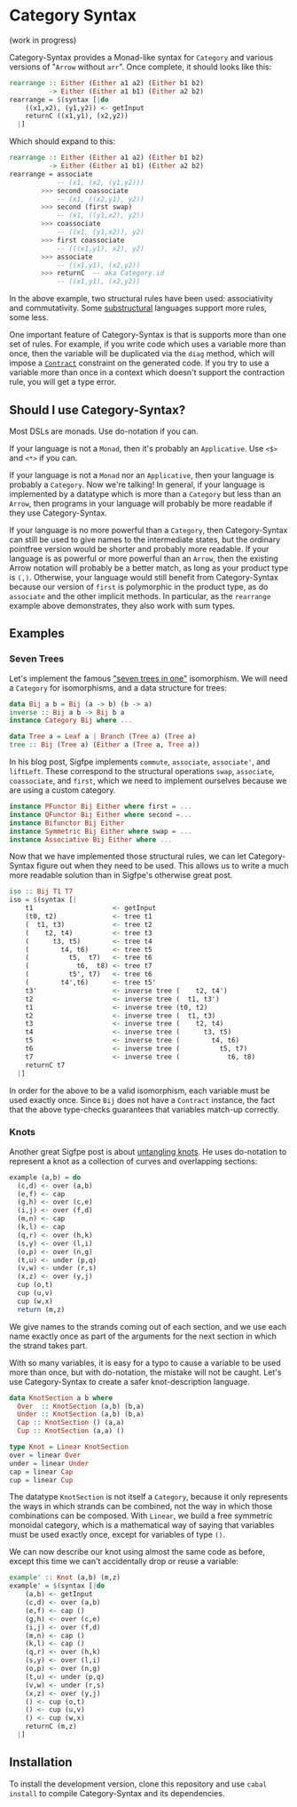 # Category Syntax

(work in progress)

Category-Syntax provides a Monad-like syntax for `Category` and various versions of "`Arrow` without `arr`". Once complete, it should looks like this:

```haskell
rearrange :: Either (Either a1 a2) (Either b1 b2)
          -> Either (Either a1 b1) (Either a2 b2)
rearrange = $(syntax [|do
    ((x1,x2), (y1,y2)) <- getInput
    returnC ((x1,y1), (x2,y2))
  |]
```

Which should expand to this:

```haskell
rearrange :: Either (Either a1 a2) (Either b1 b2)
          -> Either (Either a1 b1) (Either a2 b2)
rearrange = associate
            -- (x1, (x2, (y1,y2)))
        >>> second coassociate
            -- (x1, ((x2,y1), y2))
        >>> second (first swap)
            -- (x1, ((y1,x2), y2))
        >>> coassociate
            -- ((x1, (y1,x2)), y2)
        >>> first coassociate
            -- (((x1,y1), x2), y2)
        >>> associate
            -- ((x1,y1), (x2,y2))
        >>> returnC  -- aka Category.id
            -- ((x1,y1), (x2,y2))
```

In the above example, two structural rules have been used: associativity and commutativity. Some [substructural](http://en.wikipedia.org/wiki/Substructural_type_system) languages support more rules, some less.

One important feature of Category-Syntax is that is supports more than one set of rules. For example, if you write code which uses a variable more than once, then the variable will be duplicated via the `diag` method, which will impose a [`Contract`](https://github.com/gelisam/category-syntax/blob/master/src/Control/Category/Structural.hs) constraint on the generated code. If you try to use a variable more than once in a context which doesn't support the contraction rule, you will get a type error.

## Should I use Category-Syntax?

Most DSLs are monads. Use do-notation if you can.

If your language is not a `Monad`, then it's probably an `Applicative`. Use `<$>` and `<*>` if you can.

If your language is not a `Monad` nor an `Applicative`, then your language is probably a `Category`. Now we're talking! In general, if your language is implemented by a datatype which is more than a `Category` but less than an `Arrow`, then programs in your language will probably be more readable if they use Category-Syntax.

If your language is no more powerful than a `Category`, then Category-Syntax can still be used to give names to the intermediate states, but the ordinary pointfree version would be shorter and probably more readable. If your language is as powerful or more powerful than an `Arrow`, then the existing Arrow notation will probably be a better match, as long as your product type is `(,)`. Otherwise, your language would still benefit from Category-Syntax because our version of `first` is polymorphic in the product type, as do `associate` and the other implicit methods. In particular, as the `rearrange` example above demonstrates, they also work with sum types.

## Examples
### Seven Trees

Let's implement the famous ["seven trees in one"](http://blog.sigfpe.com/2007/09/arboreal-isomorphisms-from-nuclear.html) isomorphism. We will need a `Category` for isomorphisms, and a data structure for trees:

```haskell
data Bij a b = Bij (a -> b) (b -> a)
inverse :: Bij a b -> Bij b a
instance Category Bij where ...

data Tree a = Leaf a | Branch (Tree a) (Tree a)
tree :: Bij (Tree a) (Either a (Tree a, Tree a))
```

In his blog post, Sigfpe implements `commute`, `associate`, `associate'`, and `liftLeft`. These correspond to the structural operations `swap`, `associate`, `coassociate`, and `first`, which we need to implement ourselves because we are using a custom category.

```haskell
instance PFunctor Bij Either where first = ...
instance QFunctor Bij Either where second =...
instance Bifunctor Bij Either
instance Symmetric Bij Either where swap = ...
instance Associative Bij Either where ...
```

Now that we have implemented those structural rules, we can let Category-Syntax figure out when they need to be used. This allows us to write a much more readable solution than in Sigfpe's otherwise great post.

```haskell
iso :: Bij T1 T7
iso = $(syntax [|
    t1                    <- getInput
    (t0, t2)              <- tree t1
    (  t1, t3)            <- tree t2
    (    t2, t4)          <- tree t3
    (      t3, t5)        <- tree t4
    (        t4, t6)      <- tree t5
    (          t5,  t7)   <- tree t6
    (            t6,  t8) <- tree t7
    (          t5', t7)   <- tree t6
    (        t4',t6)      <- tree t5'
    t3'                   <- inverse tree (    t2, t4')
    t2                    <- inverse tree (  t1, t3')
    t1                    <- inverse tree (t0, t2)
    t2                    <- inverse tree (  t1, t3)
    t3                    <- inverse tree (    t2, t4)
    t4                    <- inverse tree (      t3, t5)
    t5                    <- inverse tree (        t4, t6)
    t6                    <- inverse tree (          t5, t7)
    t7                    <- inverse tree (            t6, t8)
    returnC t7
  |]
```

In order for the above to be a valid isomorphism, each variable must be used exactly once. Since `Bij` does not have a `Contract` instance, the fact that the above type-checks guarantees that variables match-up correctly.

### Knots

Another great Sigfpe post is about [untangling knots](http://blog.sigfpe.com/2008/08/untangling-with-continued-fractions_16.html). He uses do-notation to represent a knot as a collection of curves and overlapping sections:

```haskell
example (a,b) = do
  (c,d) <- over (a,b)
  (e,f) <- cap
  (g,h) <- over (c,e)
  (i,j) <- over (f,d)
  (m,n) <- cap
  (k,l) <- cap
  (q,r) <- over (h,k)
  (s,y) <- over (l,i)
  (o,p) <- over (n,g)
  (t,u) <- under (p,q)
  (v,w) <- under (r,s)
  (x,z) <- over (y,j)
  cup (o,t)
  cup (u,v)
  cup (w,x)
  return (m,z)
```

We give names to the strands coming out of each section, and we use each name exactly once as part of the arguments for the next section in which the strand takes part.

With so many variables, it is easy for a typo to cause a variable to be used more than once, but with do-notation, the mistake will not be caught. Let's use Category-Syntax to create a safer knot-description language.

```haskell
data KnotSection a b where
  Over  :: KnotSection (a,b) (b,a)
  Under :: KnotSection (a,b) (b,a)
  Cap :: KnotSection () (a,a)
  Cup :: KnotSection (a,a) ()

type Knot = Linear KnotSection
over = linear Over
under = linear Under
cap = linear Cap
cup = linear Cup
```

The datatype `KnotSection` is not itself a `Category`, because it only represents the ways in which strands can be combined, not the way in which those combinations can be composed. With `Linear`, we build a free symmetric monoidal category, which is a mathematical way of saying that variables must be used exactly once, except for variables of type `()`.

We can now describe our knot using almost the same code as before, except this time we can't accidentally drop or reuse a variable:

```haskell
example' :: Knot (a,b) (m,z)
example' = $(syntax [|do
    (a,b) <- getInput
    (c,d) <- over (a,b)
    (e,f) <- cap ()
    (g,h) <- over (c,e)
    (i,j) <- over (f,d)
    (m,n) <- cap ()
    (k,l) <- cap ()
    (q,r) <- over (h,k)
    (s,y) <- over (l,i)
    (o,p) <- over (n,g)
    (t,u) <- under (p,q)
    (v,w) <- under (r,s)
    (x,z) <- over (y,j)
    () <- cup (o,t)
    () <- cup (u,v)
    () <- cup (w,x)
    returnC (m,z)
  |]
```

## Installation

To install the development version, clone this repository and use `cabal install` to compile Category-Syntax and its dependencies.
